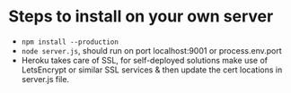 # Steps to install on your own server

* ```npm install --production```
* ```node server.js```, should run on port localhost:9001 or process.env.port
* Heroku takes care of SSL, for self-deployed solutions make use of LetsEncrypt or similar SSL services & then update the cert locations in server.js file.



